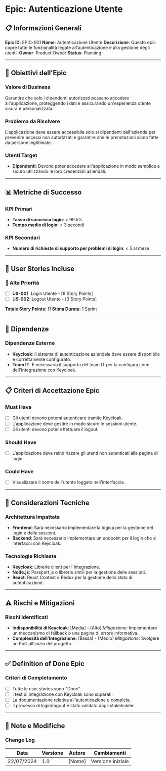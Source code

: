 # Epic: Autenticazione Utente

## 📋 Informazioni Generali
**Epic ID**: EPIC-001
**Nome**: Autenticazione Utente
**Descrizione**: Questo epic copre tutte le funzionalità legate all'autenticazione e alla gestione degli utenti.
**Owner**: Product Owner
**Status**: Planning

---

## 🎯 Obiettivi dell'Epic

### Valore di Business
Garantire che solo i dipendenti autorizzati possano accedere all'applicazione, proteggendo i dati e assicurando un'esperienza utente sicura e personalizzata.

### Problema da Risolvere
L'applicazione deve essere accessibile solo ai dipendenti dell'azienda per prevenire accessi non autorizzati e garantire che le prenotazioni siano fatte da persone legittimate.

### Utenti Target
- **Dipendenti**: Devono poter accedere all'applicazione in modo semplice e sicuro utilizzando le loro credenziali aziendali.

---

## 📊 Metriche di Successo

### KPI Primari
- **Tasso di successo login**: > 99.5%
- **Tempo medio di login**: < 3 secondi

### KPI Secondari
- **Numero di richieste di supporto per problemi di login**: < 5 al mese

---

## 📝 User Stories Incluse

### 🔴 Alta Priorità
- [ ] **US-001**: Login Utente - [8 Story Points]
- [ ] **US-002**: Logout Utente - [3 Story Points]

**Totale Story Points**: 11
**Stima Durata**: 1 Sprint

---

## 🔗 Dipendenze

### Dipendenze Esterne
- **Keycloak**: Il sistema di autenticazione aziendale deve essere disponibile e correttamente configurato.
- **Team IT**: È necessario il supporto del team IT per la configurazione dell'integrazione con Keycloak.

---

## 📋 Criteri di Accettazione Epic

### Must Have
- [ ] Gli utenti devono potersi autenticare tramite Keycloak.
- [ ] L'applicazione deve gestire in modo sicuro le sessioni utente.
- [ ] Gli utenti devono poter effettuare il logout.

### Should Have
- [ ] L'applicazione deve reindirizzare gli utenti non autenticati alla pagina di login.

### Could Have
- [ ] Visualizzare il nome dell'utente loggato nell'interfaccia.

---

## 🔧 Considerazioni Tecniche

### Architettura Impattata
- **Frontend**: Sarà necessario implementare la logica per la gestione del login e delle sessioni.
- **Backend**: Sarà necessario implementare un endpoint per il login che si interfacci con Keycloak.

### Tecnologie Richieste
- **Keycloak**: Librerie client per l'integrazione.
- **Node.js**: Passport.js o librerie simili per la gestione delle sessioni.
- **React**: React Context o Redux per la gestione dello stato di autenticazione.

---

## ⚠️ Rischi e Mitigazioni

### Rischi Identificati
- **Indisponibilità di Keycloak**: [Media] - [Alto]
  *Mitigazione*: Implementare un meccanismo di fallback o una pagina di errore informativa.
- **Complessità dell'integrazione**: [Bassa] - [Medio]
  *Mitigazione*: Svolgere un PoC all'inizio del progetto.

---

## ✅ Definition of Done Epic

### Criteri di Completamento
- [ ] Tutte le user stories sono "Done".
- [ ] I test di integrazione con Keycloak sono superati.
- [ ] La documentazione relativa all'autenticazione è completa.
- [ ] Il processo di login/logout è stato validato dagli stakeholder.

---

## 📝 Note e Modifiche

### Change Log
| Data | Versione | Autore | Cambiamenti |
|---|---|---|---|
| 22/07/2024 | 1.0 | [Nome] | Versione iniziale |

